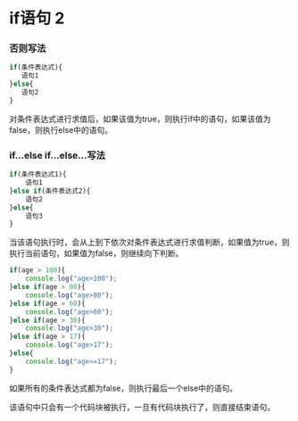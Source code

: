 # if语句 2

### 否则写法

```js
if(条件表达式){
   语句1
}else{
   语句2
}
```

对条件表达式进行求值后，如果该值为true，则执行if中的语句，如果该值为false，则执行else中的语句。

### if...else if...else...写法

```js
if(条件表达式1){
    语句1
}else if(条件表达式2){
    语句2
}else{
    语句3
}
```

当该语句执行时，会从上到下依次对条件表达式进行求值判断，如果值为true，则执行当前语句，如果值为false，则继续向下判断。

```js
if(age > 100){
    console.log("age>100");
}else if(age > 80){
    console.log("age>80");
}else if(age > 60){
    console.log("age>60");
}else if(age > 30){
    console.log("age>30");
}else if(age > 17){
    console.log("age>17");
}else{
    console.log("age<=17");
}
```

如果所有的条件表达式都为false，则执行最后一个else中的语句。

该语句中只会有一个代码块被执行，一旦有代码块执行了，则直接结束语句。